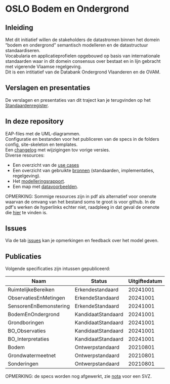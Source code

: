 # OSLO Bodem en Ondergrond

## Inleiding

Met dit initiatief willen de stakeholders de datastromen binnen het domein “bodem en ondergrond” semantisch modelleren en de datastructuur standaardiseren.\
Vocabularia en applicatieprofielen opgebouwd op basis van internationale standaarden waar in dit domein consensus over bestaat en in lijn gebracht met vigerende Vlaamse regelgeving.\
Dit is een intitiatief van de Databank Ondergrond Vlaanderen en de OVAM.

## Verslagen en presentaties

De verslagen en presentaties van dit traject kan je terugvinden op het [Standaardenregister](https://data.vlaanderen.be/standaarden/standaarden-in-ontwikkeling/bodem-en-ondergrond/index.html).

## In deze repository

EAP-files met de UML-diagrammen.\
Configuratie en bestanden voor het publiceren van de specs in de folders config, site-skeleton en templates.\
Een [changelog](https://github.com/Informatievlaanderen/OSLOthema-bodemEnOndergrond/blob/master/CHANGELOG) met wijzigingen tov vorige versies.\
Diverse resources:
- Een overzicht van de [use cases](resources/useCases.md)
- Een overzicht van gebruikte [bronnen](resources/bronnen.md) (standaarden, implementaties, regelgeving).
- Het [modelleringsrapport](https://github.com/Informatievlaanderen/OSLOthema-bodemEnOndergrond/blob/master/resources/Modellering%20BodemEnOndergrond.pdf).
- Een map met [datavoorbeelden](https://github.com/Informatievlaanderen/OSLOthema-bodemEnOndergrond/blob/master/resources/datavoorbeelden.md).

OPMERKING: Sommige resources zijn in pdf als alternatief voor onenote waarvan de omvang van het bestand soms te groot is voor github. In de pdf's werken de hyperlinks echter niet, raadpleeg in dat geval de onenote die [hier](https://vlaamseoverheid.sharepoint.com/:f:/r/sites/AIV-OSLO-Bodem-en-Ondergrond/Gedeelde%20documenten/General?csf=1&web=1&e=VohfIH) te vinden is.  

## Issues

Via de tab [issues](https://github.com/Informatievlaanderen/OSLOthema-bodemEnOndergrond/issues) kan je opmerkingen en feedback over het model geven.

## Publicaties

Volgende specificaties zijn intussen gepubliceerd:

| Naam|Status|Uitgiftedatum|AP|VOC|
| --- |--- |---|---|---|
|RuimtelijkeBereiken|Erkendestandaard|20241001|[Link](https://data.vlaanderen.be/doc/applicatieprofiel/ruimtelijke-bereiken/)|[Link](https://data.vlaanderen.be/ns/ruimtelijke-bereiken/)|
|ObservatiesEnMetingen|ErkendeStandaard|20241001|[Link](https://data.vlaanderen.be/doc/applicatieprofiel/observaties-en-metingen/)|[Link](https://data.vlaanderen.be/ns/observaties-en-metingen/)|
|SensorenEnBemonstering|ErkendeStandaard|20241001|[Link](https://data.vlaanderen.be/doc/applicatieprofiel/sensoren-en-bemonstering/)|[Link](https://data.vlaanderen.be/ns/sensoren-en-bemonstering/)|
|BodemEnOndergrond|KandidaatStandaard|20241001|[Link](https://data.vlaanderen.be/doc/applicatieprofiel/bodem-en-ondergrond/)|[Link](https://data.vlaanderen.be/ns/bodem-en-ondergrond/)|
|Grondboringen|KandidaatStandaard|20241001|[Link](https://data.vlaanderen.be/doc/applicatieprofiel/bodem-en-ondergrond/grondboringen/)|[Link](https://data.vlaanderen.be/ns/grondboringen/)|
|BO_Observaties|KandidaatStandaard|20241001|[Link](https://data.vlaanderen.be/doc/applicatieprofiel/bodem-en-ondergrond/observaties/)|[Link](https://data.vlaanderen.be/ns/bodem-en-ondergrond/observaties)
|BO_Interpretaties|KandidaatStandaard|20241001|[Link](https://data.vlaanderen.be/doc/applicatieprofiel/bodem-en-ondergrond/interpretaties/)|[Link](https://data.vlaanderen.be/ns/bodem-en-ondergrond/interpretaties/)|
|Bodem|Ontwerpstandaard|20210801|||
|Grondwatermeetnet|Ontwerpstandaard|20210801|||
|Sonderingen|Ontwerpstandaard|20210801|||

OPMERKING: de specs worden nog afgewerkt, zie [nota](https://github.com/Informatievlaanderen/OSLOthema-bodemEnOndergrond/blob/master/resources/Afwerking%20specificaties%20B%26O.pdf) voor een SVZ.
